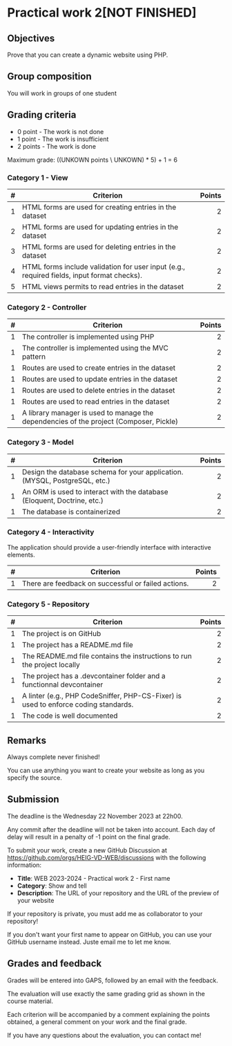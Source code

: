 # Practical work 2[NOT FINISHED]

## Objectives

Prove that you can create a dynamic website using PHP.

## Group composition

You will work in groups of one student

## Grading criteria

- 0 point - The work is not done
- 1 point - The work is insufficient
- 2 points - The work is done

Maximum grade: ((UNKOWN points \\ UNKOWN) * 5) + 1 = 6

### Category 1 - View

| #   | Criterion                                                                                  | Points |
| --: | -----------------------------------------------------------------------------------------  | -----: |
| 1   | HTML forms are used for creating entries in the dataset                                    |      2 |
| 2   | HTML forms are used for updating entries in the dataset                                    |      2 |
| 3   | HTML forms are used for deleting entries in the dataset                                    |      2 |
| 4   | HTML forms include validation for user input (e.g., required fields, input format checks). |      2 |
| 5   | HTML views permits to read entries in the dataset                                          |      2 |

### Category 2 - Controller

| #   | Criterion                                                                              | Points |
| --: | -------------------------------------------------------------------------------------  | -----: |
| 1   | The controller is implemented using PHP                                                |      2 |
| 1   | The controller is implemented using the MVC pattern                                    |      2 |
| 1   | Routes are used to create entries in the dataset                                       |      2 |
| 1   | Routes are used to update entries in the dataset                                       |      2 |
| 1   | Routes are used to delete entries in the dataset                                       |      2 |
| 1   | Routes are used to read entries in the dataset                                         |      2 |
| 1   | A library manager is used to manage the dependencies of the project (Composer, Pickle) |      2 |


### Category 3 - Model

| #   | Criterion                                                                  | Points |
| --: | -------------------------------------------------------------------------  | -----: |
| 1   | Design the database schema for your application. (MYSQL, PostgreSQL, etc.) |      2 |
| 1   | An ORM is used to interact with the database (Eloquent, Doctrine, etc.)    |      2 |
| 1   | The database is containerized                                              |      2 |

### Category 4 - Interactivity

The application should provide a user-friendly interface with interactive elements.

| #   | Criterion                                                        | Points |
| --: | ---------------------------------------------------------------- | -----: |
| 1   | There are feedback on successful or failed actions.              |      2 |

### Category 5 - Repository

| #   | Criterion                                                                           | Points |
| --: | ----------------------------------------------------------------------------------- | -----: |
| 1   | The project is on GitHub                                                            |      2 |
| 1	  | The project has a README.md file                                                    |      2 |
| 1	  | The README.md file contains the instructions to run the project locally             |      2 |
| 1	  | The project has a .devcontainer folder and a functionnal devcontainer               |      2 |
| 1   | A linter (e.g., PHP CodeSniffer, PHP-CS-Fixer) is used to enforce coding standards. |      2 |
| 1   | The code is well documented                                                         |      2 |


## Remarks

Always complete never finished!

You can use anything you want to create your website as long as you specify the source.

## Submission

The deadline is the Wednesday 22 November 2023 at 22h00.

Any commit after the deadline will not be taken into account. Each day of delay will result in a penalty of -1 point on the final grade.

To submit your work, create a new GitHub Discussion at <https://github.com/orgs/HEIG-VD-WEB/discussions> with the following information:

- **Title**: WEB 2023-2024 - Practical work 2 - First name
- **Category**: Show and tell
- **Description**: The URL of your repository and the URL of the preview of your website

If your repository is private, you must add me as collaborator to your repository!

If you don't want your first name to appear on GitHub, you can use your GitHub username instead. Juste email me to let me know.

## Grades and feedback

Grades will be entered into GAPS, followed by an email with the feedback.

The evaluation will use exactly the same grading grid as shown in the course material.

Each criterion will be accompanied by a comment explaining the points obtained, a general comment on your work and the final grade.

If you have any questions about the evaluation, you can contact me!
